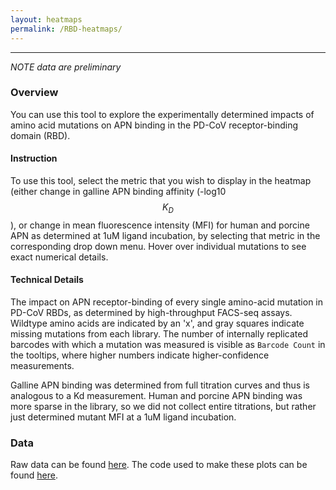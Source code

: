 ```yaml
---
layout: heatmaps
permalink: /RBD-heatmaps/
---
```


---

*NOTE data are preliminary*

### Overview

You can use this tool to explore the experimentally determined impacts of amino acid mutations on APN binding in the PD-CoV receptor-binding domain (RBD). 

#### Instruction

To use this tool, select the metric that you wish to display in the heatmap (either change in galline APN binding affinity (-log10 $$K_D$$), or change in mean fluorescence intensity (MFI) for human and porcine APN as determined at 1uM ligand incubation, by selecting that metric in the corresponding drop down menu. Hover over individual mutations to see exact numerical details.

#### Technical Details

The impact on APN receptor-binding of every single amino-acid mutation in PD-CoV RBDs, as determined by high-throughput FACS-seq assays. Wildtype amino acids are indicated by an 'x', and gray squares indicate missing mutations from each library. The number of internally replicated barcodes with which a mutation was measured is visible as `Barcode Count` in the tooltips, where higher numbers indicate higher-confidence measurements.

Galline APN binding was determined from full titration curves and thus is analogous to a Kd measurement. Human and porcine APN binding was more sparse in the library, so we did not collect entire titrations, but rather just determined mutant MFI at a 1uM ligand incubation.

### Data

Raw data  can be found [here](https://github.com/jbloomlab/PD-CoV-RBD_DMS_/blob/main/results/final_variant_scores/final_variant_scores.csv). The code used to make these plots can be found [here](https://github.com/jbloomlab/PD-CoV-RBD_DMS_/blob/main/RBD-Heatmaps-Interactive-Visualization.ipynb).

